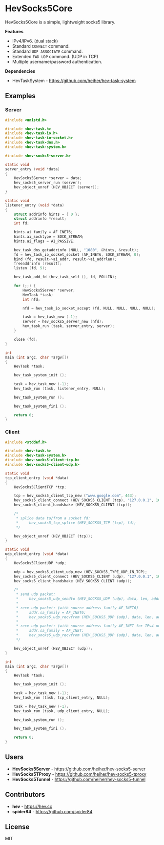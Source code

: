 # HevSocks5Core

HevSocks5Core is a simple, lightweight socks5 library.

**Features**
* IPv4/IPv6. (dual stack)
* Standard `CONNECT` command.
* Standard `UDP ASSOCIATE` command.
* Extended `FWD UDP` command. (UDP in TCP)
* Multiple username/password authentication.

**Dependencies**
* HevTaskSystem - https://github.com/heiher/hev-task-system

## Examples

### Server

```c
#include <unistd.h>

#include <hev-task.h>
#include <hev-task-io.h>
#include <hev-task-io-socket.h>
#include <hev-task-dns.h>
#include <hev-task-system.h>

#include <hev-socks5-server.h>

static void
server_entry (void *data)
{
    HevSocks5Server *server = data;
    hev_socks5_server_run (server);
    hev_object_unref (HEV_OBJECT (server));
}

static void
listener_entry (void *data)
{
    struct addrinfo hints = { 0 };
    struct addrinfo *result;
    int fd;

    hints.ai_family = AF_INET6;
    hints.ai_socktype = SOCK_STREAM;
    hints.ai_flags = AI_PASSIVE;

    hev_task_dns_getaddrinfo (NULL, "1080", &hints, &result);
    fd = hev_task_io_socket_socket (AF_INET6, SOCK_STREAM, 0);
    bind (fd, result->ai_addr, result->ai_addrlen);
    freeaddrinfo (result);
    listen (fd, 5);

    hev_task_add_fd (hev_task_self (), fd, POLLIN);

    for (;;) {
        HevSocks5Server *server;
        HevTask *task;
        int nfd;

        nfd = hev_task_io_socket_accept (fd, NULL, NULL, NULL, NULL);

        task = hev_task_new (-1);
        server = hev_socks5_server_new (nfd);
        hev_task_run (task, server_entry, server);
    }

    close (fd);
}

int
main (int argc, char *argv[])
{
    HevTask *task;

    hev_task_system_init ();

    task = hev_task_new (-1);
    hev_task_run (task, listener_entry, NULL);

    hev_task_system_run ();

    hev_task_system_fini ();

    return 0;
}
```

### Client

```c
#include <stddef.h>

#include <hev-task.h>
#include <hev-task-system.h>
#include <hev-socks5-client-tcp.h>
#include <hev-socks5-client-udp.h>

static void
tcp_client_entry (void *data)
{
    HevSocks5ClientTCP *tcp;

    tcp = hev_socks5_client_tcp_new ("www.google.com", 443);
    hev_socks5_client_connect (HEV_SOCKS5_CLIENT (tcp), "127.0.0.1", 1080);
    hev_socks5_client_handshake (HEV_SOCKS5_CLIENT (tcp));

    /*
     * splice data to/from a socket fd:
     *     hev_socks5_tcp_splice (HEV_SOCKS5_TCP (tcp), fd);
     */

    hev_object_unref (HEV_OBJECT (tcp));
}

static void
udp_client_entry (void *data)
{
    HevSocks5ClientUDP *udp;

    udp = hev_socks5_client_udp_new (HEV_SOCKS5_TYPE_UDP_IN_TCP);
    hev_socks5_client_connect (HEV_SOCKS5_CLIENT (udp), "127.0.0.1", 1080);
    hev_socks5_client_handshake (HEV_SOCKS5_CLIENT (udp));

    /*
     * send udp packet:
     *     hev_socks5_udp_sendto (HEV_SOCKS5_UDP (udp), data, len, addr);
     *
     * recv udp packet: (with source address family AF_INET6)
     *     addr.sa_family = AF_INET6;
     *     hev_socks5_udp_recvfrom (HEV_SOCKS5_UDP (udp), data, len, addr);
     *
     * recv udp packet: (with source address family AF_INET for IPv4 only)
     *     addr.sa_family = AF_INET;
     *     hev_socks5_udp_recvfrom (HEV_SOCKS5_UDP (udp), data, len, addr);
     */

    hev_object_unref (HEV_OBJECT (udp));
}

int
main (int argc, char *argv[])
{
    HevTask *task;

    hev_task_system_init ();

    task = hev_task_new (-1);
    hev_task_run (task, tcp_client_entry, NULL);

    task = hev_task_new (-1);
    hev_task_run (task, udp_client_entry, NULL);

    hev_task_system_run ();

    hev_task_system_fini ();

    return 0;
}
```

## Users

* **HevSocks5Server** - https://github.com/heiher/hev-socks5-server
* **HevSocks5TProxy** - https://github.com/heiher/hev-socks5-tproxy
* **HevSocks5Tunnel** - https://github.com/heiher/hev-socks5-tunnel

## Contributors
* **hev** - https://hev.cc
* **spider84** - https://github.com/spider84

## License
MIT
